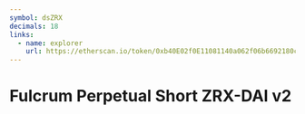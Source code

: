 ```yaml
---
symbol: dsZRX
decimals: 18
links:
  - name: explorer
    url: https://etherscan.io/token/0xb40E02f0E11081140a062f06b6692180c0199Dd9
---
```


# Fulcrum Perpetual Short ZRX-DAI v2

